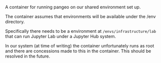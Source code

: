 A container for running pangeo on our shared environment set up. 

The container assumes that environments will be available under the /env directory. 

Specifically there needs to be a environment at `/envs/infrastructure/lab` that can run Jupyter Lab under a Jupyter Hub system.

In our system (at time of writing) the container unfortunately runs as root and there are concessions made to this in the container. 
This should be resolved in the future.
